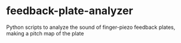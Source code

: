 # feedback-plate-analyzer
Python scripts to analyze the sound of finger-piezo feedback plates, making a pitch map of the plate
